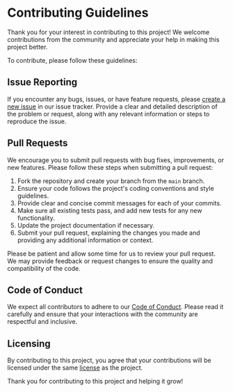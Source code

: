 # Contributing Guidelines

Thank you for your interest in contributing to this project! We welcome contributions from the community and appreciate your help in making this project better.

To contribute, please follow these guidelines:

## Issue Reporting

If you encounter any bugs, issues, or have feature requests, please [create a new issue](https://github.com/thomas-illiet/msgraph-shield/issues) in our issue tracker. Provide a clear and detailed description of the problem or request, along with any relevant information or steps to reproduce the issue.

## Pull Requests

We encourage you to submit pull requests with bug fixes, improvements, or new features. Please follow these steps when submitting a pull request:

1. Fork the repository and create your branch from the `main` branch.
2. Ensure your code follows the project's coding conventions and style guidelines.
3. Provide clear and concise commit messages for each of your commits.
4. Make sure all existing tests pass, and add new tests for any new functionality.
5. Update the project documentation if necessary.
6. Submit your pull request, explaining the changes you made and providing any additional information or context.

Please be patient and allow some time for us to review your pull request. We may provide feedback or request changes to ensure the quality and compatibility of the code.

## Code of Conduct

We expect all contributors to adhere to our [Code of Conduct](CODE_OF_CONDUCT.md). Please read it carefully and ensure that your interactions with the community are respectful and inclusive.

## Licensing

By contributing to this project, you agree that your contributions will be licensed under the same [license](LICENSE) as the project.

Thank you for contributing to this project and helping it grow!
